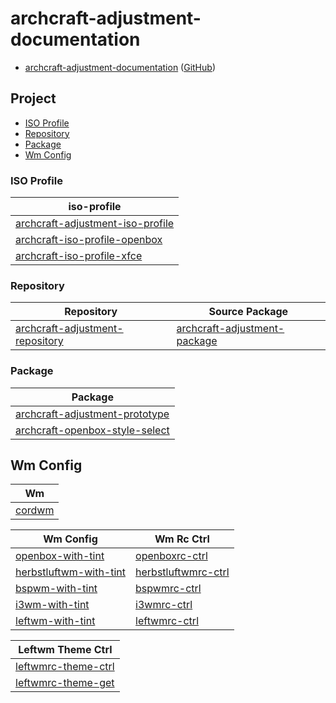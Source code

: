 

# archcraft-adjustment-documentation

* [archcraft-adjustment-documentation](https://samwhelp.github.io/archcraft-adjustment-documentation/) ([GitHub](https://github.com/samwhelp/archcraft-adjustment-documentation))


## Project

* [ISO Profile](#iso-profile)
* [Repository](#repository)
* [Package](#package)
* [Wm Config](#wm-config)


### ISO Profile

| iso-profile |
| --- |
| [archcraft-adjustment-iso-profile](https://github.com/samwhelp/archcraft-adjustment-iso-profile) |
| [archcraft-iso-profile-openbox](https://github.com/samwhelp/archcraft-iso-profile-openbox) |
| [archcraft-iso-profile-xfce](https://github.com/samwhelp/archcraft-iso-profile-xfce) |

### Repository

| Repository | Source Package |
| --- | --- |
| [archcraft-adjustment-repository](https://github.com/samwhelp/archcraft-adjustment-repository) | [archcraft-adjustment-package](https://github.com/samwhelp/archcraft-adjustment-package) |

### Package

| Package |
| --- |
| [archcraft-adjustment-prototype](https://github.com/samwhelp/archcraft-adjustment-prototype) |
| [archcraft-openbox-style-select](https://github.com/samwhelp/archcraft-openbox-style-select) |



## Wm Config

| Wm |
| --- |
| [cordwm](https://github.com/samwhelp/cordwm)


| Wm Config | Wm Rc Ctrl |
| --- | --- |
| [openbox-with-tint](https://github.com/samwhelp/archcraft-adjustment-package/tree/main/core/wm/openbox/archcraft-modeling-openbox-with-tint/asset/etc/skel/.local/share/openboxrc-profile/openbox-with-tint) | [openboxrc-ctrl](https://github.com/samwhelp/archcraft-adjustment-package/tree/main/core/wm/openbox/archcraft-tool-openboxrc-ctrl) |
| [herbstluftwm-with-tint](https://github.com/samwhelp/archcraft-adjustment-package/tree/main/core/wm/herbstluftwm/archcraft-modeling-herbstluftwm-with-tint/asset/etc/skel/.local/share/herbstluftwmrc-profile/herbstluftwm-with-tint) | [herbstluftwmrc-ctrl](https://github.com/samwhelp/archcraft-adjustment-package/tree/main/core/wm/herbstluftwm/archcraft-tool-herbstluftwmrc-ctrl) |
| [bspwm-with-tint](https://github.com/samwhelp/archcraft-adjustment-package/tree/main/core/wm/bspwm/archcraft-modeling-bspwm-with-tint/asset/etc/skel/.local/share/bspwmrc-profile/bspwm-with-tint) | [bspwmrc-ctrl](https://github.com/samwhelp/archcraft-adjustment-package/tree/main/core/wm/bspwm/archcraft-tool-bspwmrc-ctrl) |
| [i3wm-with-tint](https://github.com/samwhelp/archcraft-adjustment-package/tree/main/core/wm/i3wm/archcraft-modeling-i3wm-with-tint/asset/etc/skel/.local/share/i3wmrc-profile/i3wm-with-tint) | [i3wmrc-ctrl](https://github.com/samwhelp/archcraft-adjustment-package/tree/main/core/wm/i3wm/archcraft-tool-i3wmrc-ctrl) |
| [leftwm-with-tint](https://github.com/samwhelp/archcraft-adjustment-package/tree/main/core/wm/leftwm/archcraft-modeling-leftwm-with-tint/asset/etc/skel/.local/share/leftwmrc-profile/leftwm-with-tint) | [leftwmrc-ctrl](https://github.com/samwhelp/archcraft-adjustment-package/tree/main/core/wm/leftwm/archcraft-tool-leftwmrc-ctrl) |

| Leftwm Theme Ctrl |
| --- |
| [leftwmrc-theme-ctrl](https://github.com/samwhelp/archcraft-adjustment-package/tree/main/core/wm/leftwm/archcraft-tool-leftwmrc-theme-ctrl) |
| [leftwmrc-theme-get](https://github.com/samwhelp/archcraft-adjustment-package/tree/main/core/wm/leftwm/archcraft-tool-leftwmrc-theme-get) |
